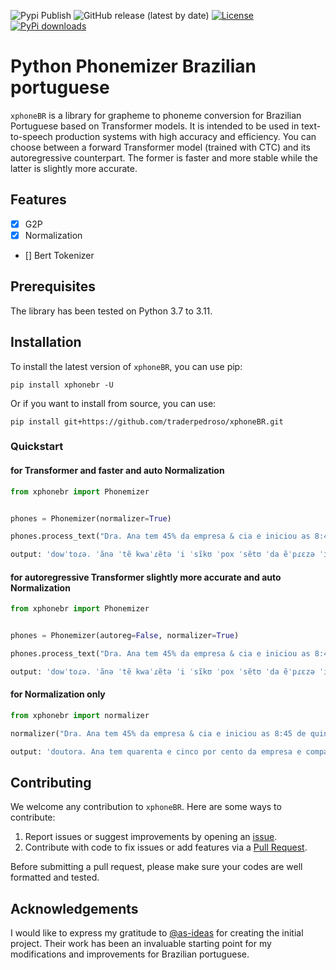 ![Pypi Publish](https://github.com/traderpedroso/xphoneBR/actions/workflows/python-publish.yml/badge.svg)
![GitHub release (latest by date)](https://img.shields.io/github/v/release/traderpedroso/xphoneBR)
[![License](https://img.shields.io/github/license/traderpedroso/xphoneBR)](https://github.com/traderpedroso/xphoneBR/blob/master/LICENSE)
[![PyPi downloads](https://img.shields.io/pypi/dm/xphoneBR?style=flat-square&logo=pypi&logoColor=white)](https://pypi.org/project/xphoneBR/)

# Python Phonemizer Brazilian portuguese 

`xphoneBR`  is a library for grapheme to phoneme conversion for Brazilian Portuguese based on Transformer models. 
It is intended to be used in text-to-speech production systems with high accuracy and efficiency.
You can choose between a forward Transformer model (trained with CTC) and its autoregressive
counterpart. The former is faster and more stable while the latter is slightly more accurate.

## Features

- [x] G2P
- [x] Normalization
- [] Bert Tokenizer


## Prerequisites

The library has been tested on Python 3.7 to 3.11.

## Installation

To install the latest version of `xphoneBR`, you can use pip:

```shell
pip install xphonebr -U
```
Or if you want to install from source, you can use:
```shell
pip install git+https://github.com/traderpedroso/xphoneBR.git
```



### Quickstart

#### for Transformer and faster and auto Normalization

```python
from xphonebr import Phonemizer


phones = Phonemizer(normalizer=True) 

phones.process_text("Dra. Ana tem 45% da empresa & cia e iniciou as 8:45 de quinta feira do ano 2024 etc.  ")

output: 'dowˈtoɾə. ˈãnə ˈtẽ kwaˈɾẽtə ˈi ˈsĩkʊ ˈpox ˈsẽtʊ ˈda ẽˈpɾɛzə ˈi kõpãˈiə ˈi inisiˈow ˈas ˈoytʊ ˈɔɾəs ˈi kwaˈɾẽtə ˈi ˈsĩkʊ miˈnutʊs ˈdʒi ˈkĩtə ˈfeyɾə ˈdʊ ˈãnʊ ˈdoys ˈmiw ˈi ˈvĩtʃɪ ˈi ˈkwatɾʊ ˈit seˈteɾə.'

```
#### for autoregressive Transformer slightly more accurate and auto Normalization

```python
from xphonebr import Phonemizer


phones = Phonemizer(autoreg=False, normalizer=True) 

phones.process_text("Dra. Ana tem 45% da empresa & cia e iniciou as 8:45 de quinta feira do ano 2024 etc.  ")

output: 'dowˈtoɾə. ˈãnə ˈtẽ kwaˈɾẽtə ˈi ˈsĩkʊ ˈpox ˈsẽtʊ ˈda ẽˈpɾɛzə ˈi kõpãˈiə ˈi inisiˈow ˈas ˈoytʊ ˈɔɾəs ˈi kwaˈɾẽtə ˈi ˈsĩkʊ miˈnutʊs ˈdʒi ˈkĩtə ˈfeyɾə ˈdʊ ˈãnʊ ˈdoys ˈmiw ˈi ˈvĩtʃɪ ˈi ˈkwatɾʊ ˈit seˈteɾə.'

```

#### for Normalization only

```python
from xphonebr import normalizer

normalizer("Dra. Ana tem 45% da empresa & cia e iniciou as 8:45 de quinta feira do ano 2024 etc.  ")

output: 'doutora. Ana tem quarenta e cinco por cento da empresa e companhia e iniciou as oito horas e quarenta e cinco minutos de quinta feira do ano dois mil e vinte e quatro et cetera.'

```

## Contributing

We welcome any contribution to `xphoneBR`. Here are some ways to contribute:

1. Report issues or suggest improvements by opening an [issue](https://github.com/traderpedroso/xphoneBR/issues).
2. Contribute with code to fix issues or add features via a [Pull Request](https://github.com/traderpedroso/xphoneBR/pulls).

Before submitting a pull request, please make sure your codes are well formatted and tested.

## Acknowledgements

I would like to express my gratitude to [@as-ideas](https://github.com/as-ideas) for creating the initial project. Their work has been an invaluable starting point for my modifications and improvements for Brazilian portuguese.
